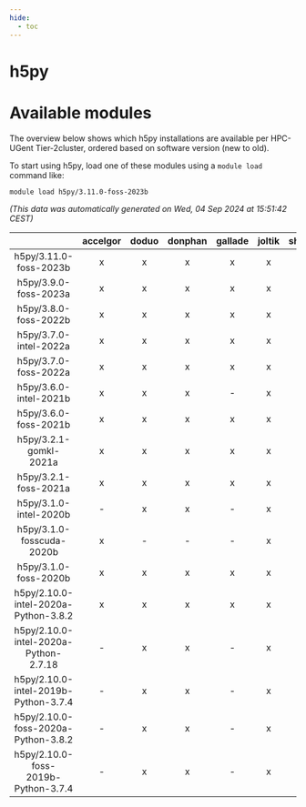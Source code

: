 ```yaml
---
hide:
  - toc
---
```


h5py
====

# Available modules


The overview below shows which h5py installations are available per HPC-UGent Tier-2cluster, ordered based on software version (new to old).

To start using h5py, load one of these modules using a `module load` command like:

```shell
module load h5py/3.11.0-foss-2023b
```

*(This data was automatically generated on Wed, 04 Sep 2024 at 15:51:42 CEST)*  

| |accelgor|doduo|donphan|gallade|joltik|shinx|skitty|
| :---: | :---: | :---: | :---: | :---: | :---: | :---: | :---: |
|h5py/3.11.0-foss-2023b|x|x|x|x|x|x|x|
|h5py/3.9.0-foss-2023a|x|x|x|x|x|x|x|
|h5py/3.8.0-foss-2022b|x|x|x|x|x|-|x|
|h5py/3.7.0-intel-2022a|x|x|x|x|x|-|x|
|h5py/3.7.0-foss-2022a|x|x|x|x|x|-|x|
|h5py/3.6.0-intel-2021b|x|x|x|-|x|-|x|
|h5py/3.6.0-foss-2021b|x|x|x|x|x|-|x|
|h5py/3.2.1-gomkl-2021a|x|x|x|x|x|-|x|
|h5py/3.2.1-foss-2021a|x|x|x|x|x|-|x|
|h5py/3.1.0-intel-2020b|-|x|x|-|x|-|x|
|h5py/3.1.0-fosscuda-2020b|x|-|-|-|x|-|-|
|h5py/3.1.0-foss-2020b|x|x|x|x|x|-|x|
|h5py/2.10.0-intel-2020a-Python-3.8.2|x|x|x|x|x|-|x|
|h5py/2.10.0-intel-2020a-Python-2.7.18|-|x|x|-|x|-|x|
|h5py/2.10.0-intel-2019b-Python-3.7.4|-|x|x|-|x|-|x|
|h5py/2.10.0-foss-2020a-Python-3.8.2|-|x|x|-|x|-|x|
|h5py/2.10.0-foss-2019b-Python-3.7.4|-|x|x|-|x|-|x|

